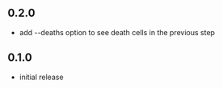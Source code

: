 ## 0.2.0

- add --deaths option to see death cells in the previous step

## 0.1.0

- initial release
